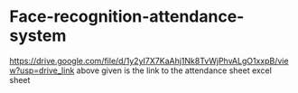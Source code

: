 # Face-recognition-attendance-system
https://drive.google.com/file/d/1y2yI7X7KaAhj1Nk8TvWjPhvALgO1xxpB/view?usp=drive_link
above given is the link to the attendance sheet excel sheet
